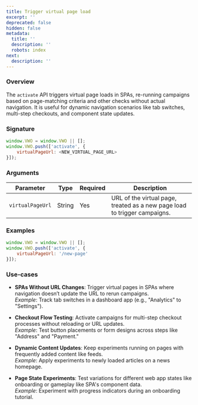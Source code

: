 ```yaml
---
title: Trigger virtual page load
excerpt: ''
deprecated: false
hidden: false
metadata:
  title: ''
  description: ''
  robots: index
next:
  description: ''
---
```

### Overview

The `activate` API triggers virtual page loads in SPAs, re-running campaigns based on page-matching criteria and other checks without actual navigation. It is useful for dynamic navigation scenarios like tab switches, multi-step checkouts, and component state updates.

### Signature

```javascript
window.VWO = window.VWO || [];
window.VWO.push(['activate', {
    virtualPageUrl: <NEW_VIRTUAL_PAGE_URL>
}]);
```

### Arguments

| Parameter        | Type   | Required | Description                                                               |
| ---------------- | ------ | -------- | ------------------------------------------------------------------------- |
| `virtualPageUrl` | String | Yes      | URL of the virtual page, treated as a new page load to trigger campaigns. |

### Examples

```javascript
window.VWO = window.VWO || [];
window.VWO.push(['activate', {
    virtualPageUrl: '/new-page'
}]);
```

### Use-cases

* **SPAs Without URL Changes**: Trigger virtual pages in SPAs where navigation doesn’t update the URL to rerun campaigns.\
  *Example*: Track tab switches in a dashboard app (e.g., "Analytics" to "Settings").  

* **Checkout Flow Testing**: Activate campaigns for multi-step checkout processes without reloading or URL updates.\
  *Example*: Test button placements or form designs across steps like "Address" and "Payment."  

* **Dynamic Content Updates**: Keep experiments running on pages with frequently added content like feeds.\
  *Example*: Apply experiments to newly loaded articles on a news homepage.

* **Page State Experiments**: Test variations for different web app states like onboarding or gameplay like SPA's component data.\
  *Example*: Experiment with progress indicators during an onboarding tutorial.
